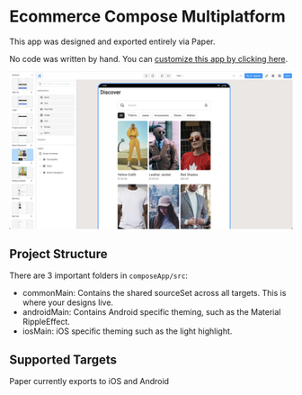 # Ecommerce Compose Multiplatform

This app was designed and exported entirely via Paper.

No code was written by hand. You can [customize this app by clicking here](https://builtwithpaper.com/app/?app_template=ecommerce).

![Preview](/assets/hero.jpeg)

## Project Structure

There are 3 important folders in `composeApp/src`:

- commonMain: Contains the shared sourceSet across all targets. This is where your designs live.
- androidMain: Contains Android specific theming, such as the Material RippleEffect.
- iosMain: iOS specific theming such as the light highlight.

## Supported Targets

Paper currently exports to iOS and Android